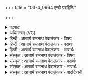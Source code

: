 +++
title = "03-4_0964 इन्दो यदद्रिभिः"

+++
<details><summary>पदपाठः</summary>

इ꣡न्दो꣢꣯। यत्। अ꣡द्रि꣢꣯भिः। अ। द्रि꣣भिः। सुतः꣢। प꣣वि꣡त्र꣢म्। प꣣रिदी꣡य꣢से। प꣣रि। दी꣡य꣢꣯से। अ꣡र꣢꣯म्। इ꣡न्द्र꣢꣯स्य। धा꣡म्ने꣢꣯। ९६४।
</details>

<details><summary>अधिमन्त्रम् (VC)</summary>

- पवमानः सोमः
- असितः काश्यपो देवलो वा
- गायत्री
- षड्जः
</details>

<details><summary>हिन्दी : आचार्य रामनाथ वेदालंकार - विषयः</summary>

अगले मन्त्र में पुनः वही विषय है।
</details>

<details><summary>हिन्दी : आचार्य रामनाथ वेदालंकार - पदार्थः</summary>

पदार्थान्वय -  हे(इन्दो)रस के भण्डार,चन्द्रमा के समान आह्लाददायक परमेश्वर! (यत्)जब(अद्रिभिः)सिल-बट्टों के तुल्य ध्यानों से(सुतः)अभिषुत आप(पवित्रम्)पवित्र हृदय-देश में(परि दीयसे)व्याप्त होते हो,तब(इन्द्रस्य)जीवात्मा के(धाम्ने)तेज के लिए,अर्थात् जीवात्मा को तेज से प्रदीप्त करने के लिए(अरम्)पर्याप्त होते हो ॥४॥
</details>

<details><summary>हिन्दी : आचार्य रामनाथ वेदालंकार - भावार्थः</summary>

भावार्थ -  ध्यान से प्रकट किया गया परमेश्वर जीवात्मा को तेज से और ब्रह्मवर्चस से अनुप्राणित कर देता है ॥४॥
</details>

<details><summary>संस्कृत : आचार्य रामनाथ वेदालंकार - विषयः</summary>

अथ पुनस्तमेव विषयमाह।
</details>

<details><summary>संस्कृत : आचार्य रामनाथ वेदालंकार - पदार्थः</summary>

पदार्थान्वय -  हे(इन्दो)रसागार,चन्द्रवदाह्लादक परमेश! (यत्)यदा(अद्रिभिः)पाषाणैरिव ध्यानैः(सुतः)अभिषुतः त्वम्(पवित्रम्)परिपूतं हृदयदेशम्(परि दीयसे)परिगच्छसि,व्याप्नोषि।[दीयते गतिकर्मा। निघं० २।१४।]तदा(इन्द्रस्य)जीवात्मनः(धाम्ने)तेजसे,जीवात्मानं तेजसा दीपयितुमिति भावः(अरम्)पर्याप्तं भवसि ॥४॥
</details>

<details><summary>संस्कृत : आचार्य रामनाथ वेदालंकार - भावार्थः</summary>

भावार्थ -  ध्यानेन प्रकटीकृतः परमेश्वरो जीवात्मानं तेजसा ब्रह्मवर्चसेन चानुप्राणयति ॥४॥
</details>

<details><summary>संस्कृत : आचार्य रामनाथ वेदालंकार - पादटिप्पनी</summary>

टिप्पनी -   १.ऋ० ९।२४।५,‘परिदीयसे’ इत्यत्र ‘परि॒धाव॑सि’ इति पाठः।
</details>